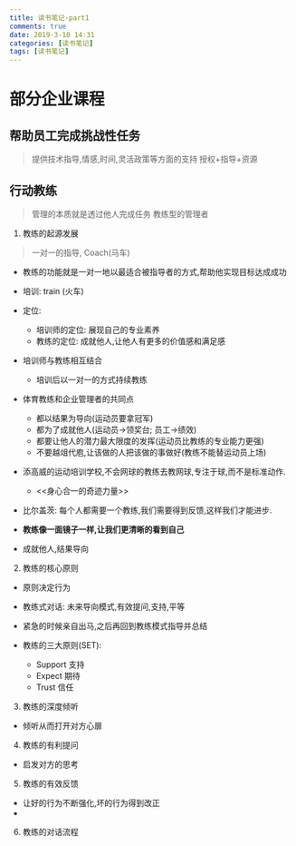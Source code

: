 ```yaml
---
title: 读书笔记-part1
comments: true
date: 2019-3-10 14:31
categories: [读书笔记]
tags: [读书笔记]
---
```



# 部分企业课程

## 帮助员工完成挑战性任务
> 提供技术指导,情感,时间,灵活政策等方面的支持
> 授权+指导+资源

<!-- more -->
## 行动教练
> 管理的本质就是透过他人完成任务
> 教练型的管理者

1. 教练的起源发展
> 一对一的指导, Coach(马车)
- 教练的功能就是一对一地以最适合被指导者的方式,帮助他实现目标达成成功

- 培训: train (火车)

- 定位:
  - 培训师的定位: 展现自己的专业素养
  - 教练的定位: 成就他人,让他人有更多的价值感和满足感

- 培训师与教练相互结合
  - 培训后以一对一的方式持续教练

- 体育教练和企业管理者的共同点
  - 都以结果为导向(运动员要拿冠军)
  - 都为了成就他人(运动员->领奖台; 员工->绩效)
  - 都要让他人的潜力最大限度的发挥(运动员比教练的专业能力更强)
  - 不要越俎代庖,让该做的人把该做的事做好(教练不能替运动员上场)

- 添高威的运动培训学校,不会网球的教练去教网球,专注于球,而不是标准动作.
  - <<身心合一的奇迹力量>>

- 比尔盖茨: 每个人都需要一个教练,我们需要得到反馈,这样我们才能进步.

- **教练像一面镜子一样,让我们更清晰的看到自己**

- 成就他人,结果导向

2. 教练的核心原则
- 原则决定行为

- 教练式对话: 未来导向模式,有效提问,支持,平等

- 紧急的时候亲自出马,之后再回到教练模式指导并总结

- 教练的三大原则(SET):
  - Support 支持
  - Expect 期待
  - Trust 信任


3. 教练的深度倾听
- 倾听从而打开对方心扉

4. 教练的有利提问
- 启发对方的思考

5. 教练的有效反馈
- 让好的行为不断强化,坏的行为得到改正
- 

6. 教练的对话流程




